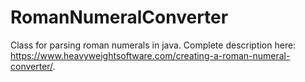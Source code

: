 # RomanNumeralConverter
Class for parsing roman numerals in java. Complete description here: https://www.heavyweightsoftware.com/creating-a-roman-numeral-converter/.
